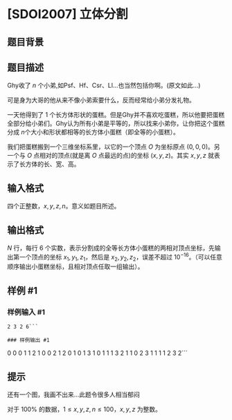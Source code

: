 # [SDOI2007] 立体分割

## 题目背景



## 题目描述

Ghy收了 $n$ 个小弟,如Psf、Hf、Csr、Ll...也当然包括你啊。(原文如此...)

可是身为大哥的他从来不像小弟索要什么，反而经常给小弟分发礼物。

一天他得到了 $1$ 个长方体形状的蛋糕。但是Ghy并不喜欢吃蛋糕，所以他要把蛋糕全部分给小弟们。Ghy认为所有小弟是平等的，所以找来小弟你，让你把这个蛋糕分成 $n$个大小和形状都相等的长方体小蛋糕（即全等的小蛋糕）。

我们把蛋糕搬到一个三维坐标系里，以它的一个顶点 $O$ 为坐标原点 $(0,0,0)$。另一个与 $O$ 点相对的顶点(就是离 $O$ 点最远的点)的坐标 $(x,y,z)$。其实 $x,y,z$ 就表示了长方体的长、宽、高。

## 输入格式

四个正整数，$x,y,z,n$。意义如题目所述。

## 输出格式

$N$ 行，每行 $6$ 个实数，表示分割成的全等长方体小蛋糕的两相对顶点坐标，先输出第一个顶点的坐标 $x_1,y_1,z_1$，然后是 $x_2,y_2,z_2$，误差不超过 $10^{-16}$。（可以任意顺序输出小蛋糕坐标，且相对顶点任取一组输出）。

## 样例 #1

### 样例输入 #1
```
2 3 2 6```

### 样例输出 #1

```
0 0 0 1 1 2
1 0 0 2 1 2
0 1 0 1 3 1
0 1 1 1 3 2
1 1 0 2 3 1
1 1 1 2 3 2```

## 提示

还有一个图，我画不出来...此题令很多人相当郁闷

对于 $100\%$ 的数据，$1\leq x,y,z,n\leq 100$，$x,y,z$ 为整数。

